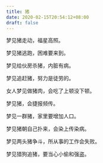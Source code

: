 ```yaml
---
title: 猪
date: 2020-02-15T20:54:12+08:00
draft: false
---
```


梦见猪走动，福星高照。

梦见猪逃跑，困难要来到。

梦见给伙房杀猪，内脏有病。

梦见追赶猪，努力是徒劳的。

女人梦见做猪肉，会吃了上顿没下顿。

梦见猪，会捷报频传。

梦见一群猪，家里要增加人口。

梦见猪朝自己扑来，会染上传染病。

梦见两头猪争斗，所从事的工作会失败。

梦见猎狗追猪，要当心小偷和强盗。